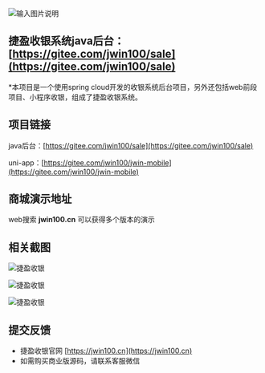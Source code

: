 ![输入图片说明](https://picture.jwin100.cn/ant/index-banner.png "捷盈收银系统.png")

## 捷盈收银系统java后台：[https://gitee.com/jwin100/sale](https://gitee.com/jwin100/sale)

*本项目是一个使用spring cloud开发的收银系统后台项目，另外还包括web前段项目、小程序收银，组成了捷盈收银系统。

## 项目链接

java后台：[https://gitee.com/jwin100/sale](https://gitee.com/jwin100/sale)

uni-app：[https://gitee.com/jwin100/jwin-mobile](https://gitee.com/jwin100/jwin-mobile)

## 商城演示地址

web搜索 **jwin100.cn** 可以获得多个版本的演示

## 相关截图

![捷盈收银](https://picture.jwin100.cn/default/document/jwin01.png "捷盈收银系统.png")

![捷盈收银](https://picture.jwin100.cn/default/document/jwin02.png "捷盈收银系统.png")

![捷盈收银](https://picture.jwin100.cn/default/document/jwin03.png "捷盈收银系统.png")

## 提交反馈

- 捷盈收银官网 [https://jwin100.cn](https://jwin100.cn)
- 如需购买商业版源码，请联系客服微信
